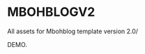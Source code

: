 # MBOHBLOGV2

All assets for Mbohblog template version 2.0/

<ANCHORS href="http://agz63a.blogspot.com/" target="_blank">DEMO</ANCHORS>.
